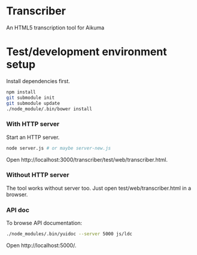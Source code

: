 Transcriber
===========

An HTML5 transcription tool for Aikuma

Test/development environment setup
==================================

Install dependencies first.

```sh
npm install
git submodule init
git submodule update
./node_module/.bin/bower install
```

### With HTTP server
Start an HTTP server.

```sh
node server.js # or maybe server-new.js
```

Open http://localhost:3000/transcriber/test/web/transcriber.html.

### Without HTTP server

The tool works without server too. Just open test/web/transcriber.html in a browser.

### API doc

To browse API documentation:

```sh
./node_modules/.bin/yuidoc --server 5000 js/ldc
```

Open http://localhost:5000/.

